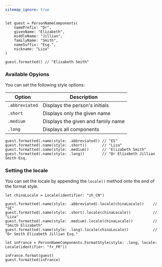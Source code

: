 ```yaml
---
sitemap_ignore: true
---
```

<pre class="splash"><code><span class="keyword">let</span> guest = <span class="type">PersonNameComponents</span>(
    namePrefix: <span class="string">"Dr"</span>,
    givenName: <span class="string">"Elizabeth"</span>,
    middleName: <span class="string">"Jillian"</span>,
    familyName: <span class="string">"Smith"</span>,
    nameSuffix: <span class="string">"Esq."</span>,
    nickname: <span class="string">"Liza"</span>
)

guest.<span class="call">formatted</span>() <span class="comment">// "Elizabeth Smith"</span></code></pre>

### Available Opyions

You can set the following style options:

| Option         | Description                        |
| -------------- | ---------------------------------- |
| `.abbreviated` | Displays the person's initials     |
| `.short`       | Displays only the given name       |
| `.medium`      | Displays the given and family name |
| `.long`        | Displays all components            | 

<pre class="splash"><code>guest.<span class="call">formatted</span>(.<span class="call">name</span>(style: .<span class="dotAccess">abbreviated</span>)) <span class="comment">// "ES"</span>
guest.<span class="call">formatted</span>(.<span class="call">name</span>(style: .<span class="dotAccess">short</span>))       <span class="comment">// "Liza"</span>
guest.<span class="call">formatted</span>(.<span class="call">name</span>(style: .<span class="dotAccess">medium</span>))      <span class="comment">// "Elizabeth Smith"</span>
guest.<span class="call">formatted</span>(.<span class="call">name</span>(style: .<span class="dotAccess">long</span>))        <span class="comment">// "Dr Elizabeth Jillian Smith Esq.</span></code></pre>

### Setting the locale

You can set the locale by appending the `locale()` method onto the end of the format style.

<pre class="splash"><code><span class="keyword">let</span> chinaLocale = <span class="type">Locale</span>(identifier: <span class="string">"zh_CN"</span>)

guest.<span class="call">formatted</span>(.<span class="call">name</span>(style: .<span class="dotAccess">abbreviated</span>).<span class="call">locale</span>(chinaLocale))    <span class="comment">// "SE"</span>
guest.<span class="call">formatted</span>(.<span class="call">name</span>(style: .<span class="dotAccess">short</span>).<span class="call">locale</span>(chinaLocale))          <span class="comment">// "Liza"</span>
guest.<span class="call">formatted</span>(.<span class="call">name</span>(style: .<span class="dotAccess">medium</span>).<span class="call">locale</span>(chinaLocale))         <span class="comment">// "Smith Elizabeth"</span>
guest.<span class="call">formatted</span>(.<span class="call">name</span>(style: .<span class="dotAccess">long</span>).<span class="call">locale</span>(chinaLocale))           <span class="comment">// "Dr Smith Elizabeth Jillian Esq."</span>

<span class="keyword">let</span> inFrance = <span class="type">PersonNameComponents</span>.<span class="type">FormatStyle</span>(style: .<span class="dotAccess">long</span>, locale: <span class="type">Locale</span>(identifier: <span class="string">"fr_FR"</span>))

inFrance.<span class="call">format</span>(guest)
guest.<span class="call">formatted</span>(inFrance)</code></pre>



